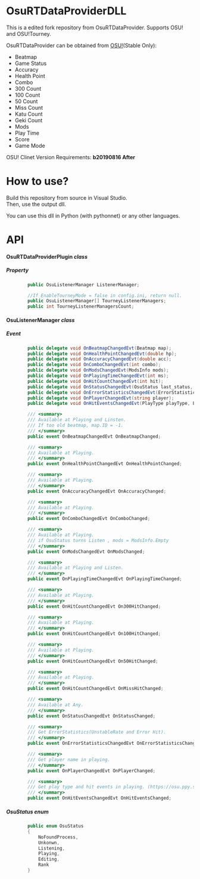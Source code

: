 # OsuRTDataProviderDLL
This is a edited fork repository from OsuRTDataProvider.
Supports OSU! and OSU!Tourney.  
  
OsuRTDataProvider can be obtained from [OSU!](https://osu.ppy.sh)(Stable Only):
* Beatmap
* Game Status
* Accuracy
* Health Point
* Combo
* 300  Count
* 100  Count
* 50   Count
* Miss Count
* Katu Count
* Geki Count
* Mods
* Play Time
* Score
* Game Mode

OSU! Clinet Version Requirements: **b20190816 After**  

# How to use?
Build this repository from source in Visual Studio.  
Then, use the output dll.

You can use this dll in Python (with pythonnet) or any other languages.

# API
#### OsuRTDataProviderPlugin ***class***
##### Property
```csharp
        public OsuListenerManager ListenerManager;

        //If EnableTourneyMode = false in config.ini, return null.
        public OsuListenerManager[] TourneyListenerManagers;
        public int TourneyListenerManagersCount;
```
#### OsuListenerManager ***class***
##### Event
```csharp
        public delegate void OnBeatmapChangedEvt(Beatmap map);
        public delegate void OnHealthPointChangedEvt(double hp);
        public delegate void OnAccuracyChangedEvt(double acc);
        public delegate void OnComboChangedEvt(int combo);
        public delegate void OnModsChangedEvt(ModsInfo mods);
        public delegate void OnPlayingTimeChangedEvt(int ms);
        public delegate void OnHitCountChangedEvt(int hit);
        public delegate void OnStatusChangedEvt(OsuStatus last_status, OsuStatus status);
        public delegate void OnErrorStatisticsChangedEvt(ErrorStatisticsResult result);
        public delegate void OnPlayerChangedEvt(string player);
        public delegate void OnHitEventsChangedEvt(PlayType playType, List<HitEvent> hitEvents);

        /// <summary>
        /// Available at Playing and Linsten.
        /// If too old beatmap, map.ID = -1.
        /// </summary>
        public event OnBeatmapChangedEvt OnBeatmapChanged;

        /// <summary>
        /// Available at Playing.
        /// </summary>
        public event OnHealthPointChangedEvt OnHealthPointChanged;

        /// <summary>
        /// Available at Playing.
        /// </summary>
        public event OnAccuracyChangedEvt OnAccuracyChanged;

        /// <summary>
        /// Available at Playing.
        /// </summary>
        public event OnComboChangedEvt OnComboChanged;

        /// <summary>
        /// Available at Playing.
        /// if OsuStatus turns Listen , mods = ModsInfo.Empty
        /// </summary>
        public event OnModsChangedEvt OnModsChanged;

        /// <summary>
        /// Available at Playing and Listen.
        /// </summary>
        public event OnPlayingTimeChangedEvt OnPlayingTimeChanged;

        /// <summary>
        /// Available at Playing.
        /// </summary>
        public event OnHitCountChangedEvt On300HitChanged;

        /// <summary>
        /// Available at Playing.
        /// </summary>
        public event OnHitCountChangedEvt On100HitChanged;

        /// <summary>
        /// Available at Playing.
        /// </summary>
        public event OnHitCountChangedEvt On50HitChanged;

        /// <summary>
        /// Available at Playing.
        /// </summary>
        public event OnHitCountChangedEvt OnMissHitChanged;

        /// <summary>
        /// Available at Any.
        /// </summary>
        public event OnStatusChangedEvt OnStatusChanged;

        /// <summary>
        /// Get ErrorStatistics(UnstableRate and Error Hit).
        /// </summary>
        public event OnErrorStatisticsChangedEvt OnErrorStatisticsChanged;

        /// <summary>
        /// Get player name in playing.
        /// </summary>
        public event OnPlayerChangedEvt OnPlayerChanged;

        /// <summary>
        /// Get play type and hit events in playing. (https://osu.ppy.sh/help/wiki/osu!_File_Formats/Osr_(file_format))
        /// </summary>
        public event OnHitEventsChangedEvt OnHitEventsChanged;
```

##### OsuStatus ***enum***
```csharp
        public enum OsuStatus
        {
            NoFoundProcess,
            Unkonwn,
            Listening,
            Playing,
            Editing,
            Rank
        }
```
